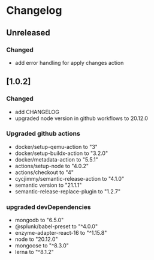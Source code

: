 # Changelog

## Unreleased

### Changed
- add error handling for apply changes action

## [1.0.2]

### Changed
- add CHANGELOG
- upgraded node version in github workflows to 20.12.0

### Upgraded github actions
- docker/setup-qemu-action to "3"
- docker/setup-buildx-action to "3.2.0"
- docker/metadata-action to "5.5.1"
- actions/setup-node to "4.0.2"
- actions/checkout to "4"
- cycjimmy/semantic-release-action to "4.1.0"
- semantic version to "21.1.1"
- semantic-release-replace-plugin to "1.2.7"

### upgraded devDependencies
- mongodb to "6.5.0"
- @splunk/babel-preset to "^4.0.0"
- enzyme-adapter-react-16 to "^1.15.8"
- node to "20.12.0"
- mongoose to "^8.3.0"
- lerna to "^8.1.2"